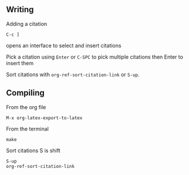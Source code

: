 ## Writing

Adding a citation
```
C-c ]
```
opens an interface to select and insert citations

Pick a citation using `Enter` or `C-SPC` to pick multiple citations then Enter to insert them

Sort citations with `org-ref-sort-citation-link` or `S-up`.

## Compiling
From the org file
```
M-x org-latex-export-to-latex
```

From the terminal
```
make
```

Sort citations
S is shift
```
S-up
org-ref-sort-citation-link
```
